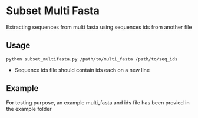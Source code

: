 # Subset Multi Fasta

Extracting sequences from multi fasta using sequences ids from another file

## Usage

```
python subset_multifasta.py /path/to/multi_fasta /path/to/seq_ids
```
* Sequence ids file should contain ids each on a new line

## Example

For testing purpose, an example multi_fasta and ids file has been provied in the example folder
